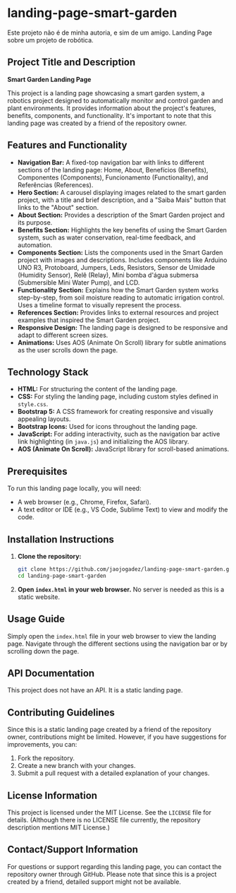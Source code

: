 # landing-page-smart-garden

Este projeto não é de minha autoria, e sim de um amigo. Landing Page sobre um projeto de robótica.

## Project Title and Description

**Smart Garden Landing Page**

This project is a landing page showcasing a smart garden system, a robotics project designed to automatically monitor and control garden and plant environments. It provides information about the project's features, benefits, components, and functionality.  It's important to note that this landing page was created by a friend of the repository owner.

## Features and Functionality

*   **Navigation Bar:** A fixed-top navigation bar with links to different sections of the landing page: Home, About, Benefícios (Benefits), Componentes (Components), Funcionamento (Functionality), and Referências (References).
*   **Hero Section:** A carousel displaying images related to the smart garden project, with a title and brief description, and a "Saiba Mais" button that links to the "About" section.
*   **About Section:** Provides a description of the Smart Garden project and its purpose.
*   **Benefits Section:** Highlights the key benefits of using the Smart Garden system, such as water conservation, real-time feedback, and automation.
*   **Components Section:** Lists the components used in the Smart Garden project with images and descriptions.  Includes components like Arduino UNO R3, Protoboard, Jumpers, Leds, Resistors, Sensor de Umidade (Humidity Sensor), Relê (Relay), Mini bomba d'água submersa (Submersible Mini Water Pump), and LCD.
*   **Functionality Section:** Explains how the Smart Garden system works step-by-step, from soil moisture reading to automatic irrigation control. Uses a timeline format to visually represent the process.
*   **References Section:** Provides links to external resources and project examples that inspired the Smart Garden project.
*   **Responsive Design:** The landing page is designed to be responsive and adapt to different screen sizes.
*   **Animations:** Uses AOS (Animate On Scroll) library for subtle animations as the user scrolls down the page.

## Technology Stack

*   **HTML:** For structuring the content of the landing page.
*   **CSS:** For styling the landing page, including custom styles defined in `style.css`.
*   **Bootstrap 5:** A CSS framework for creating responsive and visually appealing layouts.
*   **Bootstrap Icons:** Used for icons throughout the landing page.
*   **JavaScript:** For adding interactivity, such as the navigation bar active link highlighting (in `java.js`) and initializing the AOS library.
*   **AOS (Animate On Scroll):** JavaScript library for scroll-based animations.

## Prerequisites

To run this landing page locally, you will need:

*   A web browser (e.g., Chrome, Firefox, Safari).
*   A text editor or IDE (e.g., VS Code, Sublime Text) to view and modify the code.

## Installation Instructions

1.  **Clone the repository:**

    ```bash
    git clone https://github.com/jaojogadez/landing-page-smart-garden.git
    cd landing-page-smart-garden
    ```

2.  **Open `index.html` in your web browser.**  No server is needed as this is a static website.

## Usage Guide

Simply open the `index.html` file in your web browser to view the landing page.  Navigate through the different sections using the navigation bar or by scrolling down the page.

## API Documentation

This project does not have an API. It is a static landing page.

## Contributing Guidelines

Since this is a static landing page created by a friend of the repository owner, contributions might be limited. However, if you have suggestions for improvements, you can:

1.  Fork the repository.
2.  Create a new branch with your changes.
3.  Submit a pull request with a detailed explanation of your changes.

## License Information

This project is licensed under the MIT License. See the `LICENSE` file for details.  (Although there is no LICENSE file currently, the repository description mentions MIT License.)

## Contact/Support Information

For questions or support regarding this landing page, you can contact the repository owner through GitHub. Please note that since this is a project created by a friend, detailed support might not be available.